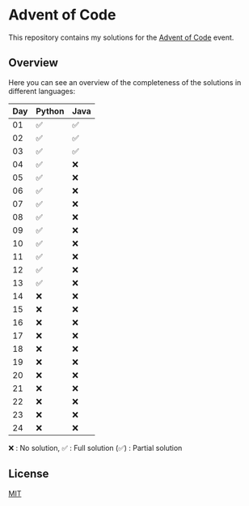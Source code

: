 
# Advent of Code

  

This repository contains my solutions for the [Advent of Code](https://adventofcode.com) event.

  
  

## Overview

Here you can see an overview of the completeness of the solutions in different languages:

| Day | Python | Java |
|--|--|--|
|01|✅|✅|
|02|✅|✅|
|03|✅|✅|
|04|✅|❌|
|05|✅|❌|
|06|✅|❌|
|07|✅|❌|
|08|✅|❌|
|09|✅|❌|
|10|✅|❌|
|11|✅|❌|
|12|✅|❌|
|13|✅|❌|
|14|❌|❌|
|15|❌|❌|
|16|❌|❌|
|17|❌|❌|
|18|❌|❌|
|19|❌|❌|
|20|❌|❌|
|21|❌|❌|
|22|❌|❌|
|23|❌|❌|
|24|❌|❌|

❌   : No solution,
✅   : Full solution
(✅) : Partial solution

## License

[MIT](https://choosealicense.com/licenses/mit/)
